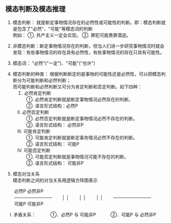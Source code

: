 ## __模态判断及模态推理__
1) 模态判断： 就是断定事物情况存在的必然性或可能性的判断。即：模态判断就是包含了"必然"、"可能"等模态词的判断<br>
例如：
①. 共产主义一定会实现。
②. 罪犯可能畏罪潜逃。

2) 非模态判断：断定事物情况存在的判断，但当人们进一步研究事物情况时就会发现：有些事物情况的存在具有必然性，有些事物情况的存在只具有可能性。 

3) 模态词： "必然"("一定")、"可能"("也许")

4) 模态判断的种类：
根据判断断定的是事物的可能性还是必然性，可以把模态判断分为可能判断和必然判断；<br>
而可能判断和必然判断又可分为肯定判断和否定判断。如下四种：<br>
　Ｉ. 必然肯定判断<br>
　　　①. 必然肯定判断就是断定事物情况必然存在的判断。<br>
　　　②. 语言形式结构：必然P<br>
　Ⅱ. 必然否定判断<br>
　　　①. 必然否定判断就是断定事物情况必然不存在的判断。<br>
　　　②. 语言形式结构： 必然非P<br>
　Ⅲ. 可能肯定判断<br>
　　　①. 可能肯定判断就是断定事务情况必然不存在的判断。<br>
　　　②. 语言形式结构： 可能P<br>
　Ⅳ. 可能否定判断<br>
　　　①. 可能否定判断就是事物情况可能不存在的判断。<br>
　　　②. 语言形式结构： 可能非P<br>

5) 模态对当关系<br>
模态判断之间的对当关系用逻辑方阵图表示<br>

　　必然P       必然非P<br>
　　────────────
　　│          │
　　│          │
　　│          │
　　────────────
    <br>
　　可能P       可能非P

　Ⅰ. 矛盾关系：
　　　①．必然P 与 可能非P
　　　②．可能P 与 必然非P
